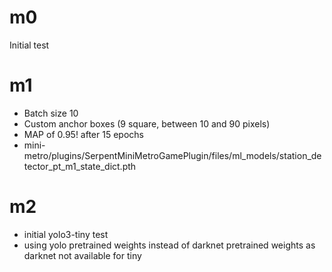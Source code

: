 # m0
Initial test

# m1
* Batch size 10
* Custom anchor boxes (9 square, between 10 and 90 pixels)
* MAP of 0.95! after 15 epochs
* mini-metro/plugins/SerpentMiniMetroGamePlugin/files/ml_models/station_detector_pt_m1_state_dict.pth

# m2
* initial yolo3-tiny test
* using yolo pretrained weights instead of darknet pretrained weights as darknet not available for tiny
